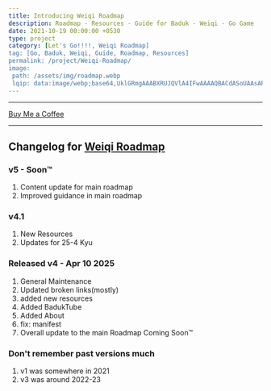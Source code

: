 ```yaml
---
title: Introducing Weiqi Roadmap
description: Roadmap - Resources - Guide for Baduk - Weiqi - Go Game
date: 2021-10-19 00:00:00 +0530
type: project
category: [Let's Go!!!!, Weiqi Roadmap]
tag: [Go, Baduk, Weiqi, Guide, Roadmap, Resources]
permalink: /project/Weiqi-Roadmap/
image:
 path: /assets/img/roadmap.webp
 lqip: data:image/webp;base64,UklGRmgAAABXRUJQVlA4IFwAAAAQBACdASoUAAsAPzmGuVOvKSWisAgB4CcJYgCw7CIHjdheu9+YMN0wAAD9n5p/paiWQEU8KwbiX+UOv3DkEFq0xDtZdLE07pGB+i3j16uWxdugR7TSho78HT4AAA==
---
```



<hr>
<a href="https://buymeacoffee.com/soumyak4" class="btn coffee fas fa-mug-hot"> Buy Me a Coffee</a>

---

## Changelog for [Weiqi Roadmap](https://weiqi.soumyak4.in)

### v5 - Soon™

1. Content update for main roadmap
2. Improved guidance in main roadmap

### v4.1

1. New Resources
2. Updates for 25-4 Kyu

### Released v4 - Apr 10 2025

1. General Maintenance 
2. Updated broken links(mostly)
3. added new resources
4. Added BadukTube
5. Added About
6. fix: manifest
7. Overall update to the main Roadmap Coming Soon™

### Don't remember past versions much

1. v1 was somewhere in 2021
2. v3 was around 2022-23